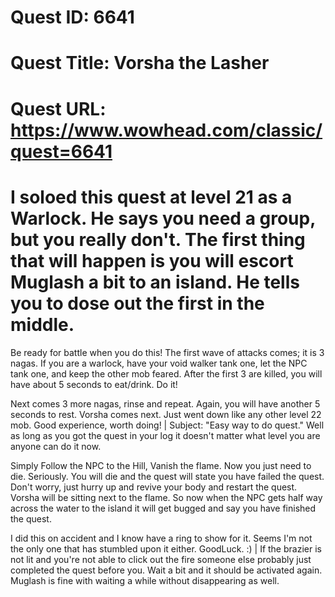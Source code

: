 # Quest ID: 6641
# Quest Title: Vorsha the Lasher
# Quest URL: https://www.wowhead.com/classic/quest=6641
# I soloed this quest at level 21 as a Warlock. He says you need a group, but you really don't. The first thing that will happen is you will escort Muglash a bit to an island. He tells you to dose out the first in the middle.

Be ready for battle when you do this! The first wave of attacks comes; it is 3 nagas. If you are a warlock, have your void walker tank one, let the NPC tank one, and keep the other mob feared. After the first 3 are killed, you will have about 5 seconds to eat/drink. Do it!

Next comes 3 more nagas, rinse and repeat. Again, you will have another 5 seconds to rest. Vorsha comes next. Just went down like any other level 22 mob. Good experience, worth doing! | Subject: "Easy way to do quest."
Well as long as you got the quest in your log it doesn't matter what level you are anyone can do it now.

Simply Follow the NPC to the Hill, Vanish the flame. Now you just need to die. Seriously. You will die and the quest will state you have failed the quest. Don't worry, just hurry up and revive your body and restart the quest. Vorsha will be sitting next to the flame. So now when the NPC gets half way across the water to the island it will get bugged and say you have finished the quest.

I did this on accident and I know have a ring to show for it. Seems I'm not the only one that has stumbled upon it either. GoodLuck. :) | If the brazier is not lit and you're not able to click out the fire someone else probably just completed the quest before you. Wait a bit and it should be activated again. Muglash is fine with waiting a while without disappearing as well.